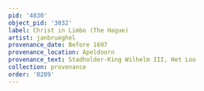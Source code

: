 ```yaml
---
pid: '4830'
object_pid: '3032'
label: Christ in Limbo (The Hague)
artist: janbrueghel
provenance_date: Before 1697
provenance_location: Apeldoorn
provenance_text: Stadholder-King Wilhelm III, Het Loo
collection: provenance
order: '0289'
---
```

